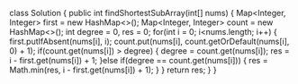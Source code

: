 class Solution {
public int findShortestSubArray(int[] nums) {
Map<Integer, Integer> first = new HashMap<>();
Map<Integer, Integer> count = new HashMap<>();
int degree = 0, res = 0;
for(int i = 0; i<nums.length; i++) {
first.putIfAbsent(nums[i], i);
count.put(nums[i], count.getOrDefault(nums[i], 0) + 1);
if(count.get(nums[i]) > degree) {
degree = count.get(nums[i]);
res = i - first.get(nums[i]) + 1;
}else if(degree == count.get(nums[i])) {
res =  Math.min(res,  i - first.get(nums[i]) + 1);
}
}
return res;
}
}